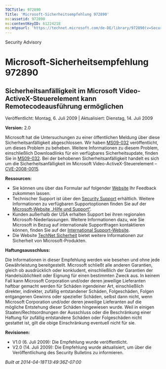```yaml
---
TOCTitle: 972890
Title: 'Microsoft-Sicherheitsempfehlung 972890'
ms:assetid: 972890
ms:contentKeyID: 61224218
ms:mtpsurl: 'https://technet.microsoft.com/de-DE/library/972890(v=Security.10)'
---
```


Security Advisory

Microsoft-Sicherheitsempfehlung 972890
======================================

Sicherheitsanfälligkeit im Microsoft Video-ActiveX-Steuerelement kann Remotecodeausführung ermöglichen
------------------------------------------------------------------------------------------------------

Veröffentlicht: Montag, 6. Juli 2009 | Aktualisiert: Dienstag, 14. Juli 2009

**Version:** 2.0

Microsoft hat die Untersuchungen zu einer öffentlichen Meldung über diese Sicherheitsanfälligkeit abgeschlossen. Wir haben [MS09-032](http://go.microsoft.com/fwlink/?linkid=157386) veröffentlicht, um dieses Problem zu beheben. Weitere Informationen zu diesem Problem, einschließlich Downloadlinks für ein verfügbares Sicherheitsupdate, finden Sie in [MS09-032](http://go.microsoft.com/fwlink/?linkid=157386). Bei der behobenen Sicherheitsanfälligkeit handelt es sich um die Sicherheitsanfälligkeit im Microsoft Video-ActiveX-Steuerelement – [CVE-2008-0015](http://www.cve.mitre.org/cgi-bin/cvename.cgi?name=cve-2008-0015).

**Ressourcen:**

-   Sie können uns über das Formular auf folgender [Website](https://support.microsoft.com/common/survey.aspx?scid=sw;en;1257&amp;showpage=1&amp;ws=technet&amp;sd=tech) Ihr Feedback zukommen lassen.
-   Technischer Support ist über den [Security Support](http://go.microsoft.com/fwlink/?linkid=21131) erhältlich. Weitere Informationen zu verfügbaren Supportoptionen finden Sie auf der [Microsoft-Website „Hilfe und Support“](http://support.microsoft.com/).
-   Kunden außerhalb der USA erhalten Support bei ihren regionalen Microsoft-Niederlassungen. Weitere Informationen dazu, wie Sie Microsoft in Bezug auf internationale Supportfragen kontaktieren können, finden Sie auf der [International Support-Website](http://go.microsoft.com/fwlink/?linkid=21155).
-   Die Website [TechNet Sicherheit](http://www.microsoft.com/germany/technet/sicherheit/default.mspx) bietet weitere Informationen zur Sicherheit von Microsoft-Produkten.

**Haftungsausschluss:**

Die Informationen in dieser Empfehlung werden wie besehen und ohne jede Gewährleistung bereitgestellt. Microsoft schließt alle anderen Garantien, gleich ob ausdrücklich oder konkludent, einschließlich der Garantien der Handelsüblichkeit oder Eignung für einen bestimmten Zweck aus. In keinem Fall kann Microsoft Corporation und/oder deren jeweilige Lieferanten haftbar gemacht werden für Schäden irgendeiner Art, einschließlich direkter, indirekter, zufällig entstandener Schäden, Folgeschäden, Folgen entgangenen Gewinns oder spezieller Schäden, selbst dann nicht, wenn Microsoft Corporation und/oder deren jeweilige Lieferanten auf die mögliche Entstehung dieser Schäden hingewiesen wurde. Weil in einigen Staaten/Rechtsordnungen der Ausschluss oder die Beschränkung einer Haftung für zufällig entstandene Schäden oder Folgeschäden nicht gestattet ist, gilt die obige Einschränkung eventuell nicht für sie.

**Revisionen:**

-   V1.0 (6. Juli 2009): Die Empfehlung wurde veröffentlicht.
-   V2.0 (14. Juli 2009): Die Empfehlung wurde aktualisiert, um über die Veröffentlichung des Security Bulletins zu informieren.

*Built at 2014-04-18T13:49:36Z-07:00*
